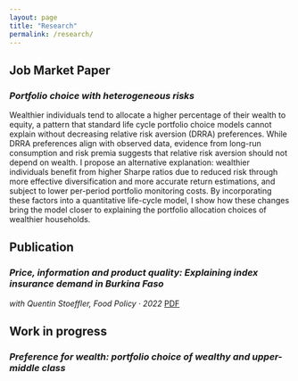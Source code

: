 ```yaml
---
layout: page
title: "Research"
permalink: /research/
---
```


## Job Market Paper

### *Portfolio choice with heterogeneous risks*  

Wealthier individuals tend to allocate a higher percentage of their wealth to equity, a pattern that standard life cycle portfolio choice models cannot explain without decreasing relative risk aversion (DRRA) preferences. While DRRA preferences align with observed data, evidence from long-run consumption and risk premia suggests that relative risk aversion should not depend on wealth. I propose an alternative explanation: wealthier individuals benefit from higher Sharpe ratios due to reduced risk through more effective diversification and more accurate return estimations, and subject to lower per-period portfolio monitoring costs. By incorporating these factors into a quantitative life-cycle model, I show how these changes bring the model closer to explaining the portfolio allocation choices of wealthier households.


## Publication

### *Price, information and product quality: Explaining index insurance demand in Burkina Faso*  
_with Quentin Stoeffler, Food Policy · 2022_ [PDF](https://www.sciencedirect.com/science/article/pii/S0306919221001925)


## Work in progress

### *Preference for wealth: portfolio choice of wealthy and upper-middle class* 


